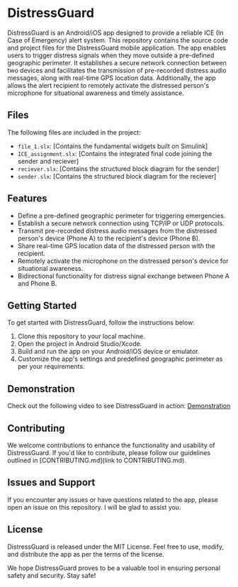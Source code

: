# DistressGuard

DistressGuard is an Android/iOS app designed to provide a reliable ICE (In Case of Emergency) alert system. This repository contains the source code and project files for the DistressGuard mobile application. The app enables users to trigger distress signals when they move outside a pre-defined geographic perimeter. It establishes a secure network connection between two devices and facilitates the transmission of pre-recorded distress audio messages, along with real-time GPS location data. Additionally, the app allows the alert recipient to remotely activate the distressed person's microphone for situational awareness and timely assistance.

## Files

The following files are included in the project:

- `file_1.slx`: [Contains the fundamental widgets built on Simulink]
- `ICE_assignment.slx`: [Contains the integrated final code joining the sender and reciever]
- `reciever.slx`: [Contains the structured block diagram for the sender]
- `sender.slx`: [Contains the structured block diagram for the reciever]

## Features

- Define a pre-defined geographic perimeter for triggering emergencies.
- Establish a secure network connection using TCP/IP or UDP protocols.
- Transmit pre-recorded distress audio messages from the distressed person's device (Phone A) to the recipient's device (Phone B).
- Share real-time GPS location data of the distressed person with the recipient.
- Remotely activate the microphone on the distressed person's device for situational awareness.
- Bidirectional functionality for distress signal exchange between Phone A and Phone B.

## Getting Started

To get started with DistressGuard, follow the instructions below:

1. Clone this repository to your local machine.
2. Open the project in Android Studio/Xcode.
3. Build and run the app on your Android/iOS device or emulator.
4. Customize the app's settings and predefined geographic perimeter as per your requirements.

## Demonstration

Check out the following video to see DistressGuard in action: [Demonstration](https://www.youtube.com/watch?v=LkxIpZlHCCA)


## Contributing

We welcome contributions to enhance the functionality and usability of DistressGuard. If you'd like to contribute, please follow our guidelines outlined in [CONTRIBUTING.md](link to CONTRIBUTING.md).

## Issues and Support

If you encounter any issues or have questions related to the app, please open an issue on this repository. I will be glad to assist you.

## License

DistressGuard is released under the MIT License. Feel free to use, modify, and distribute the app as per the terms of the license.

We hope DistressGuard proves to be a valuable tool in ensuring personal safety and security. Stay safe!

